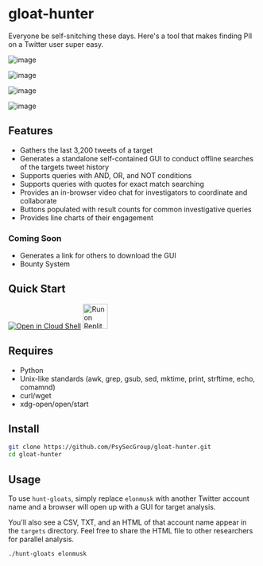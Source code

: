 # gloat-hunter

Everyone be self-snitching these days. Here's a tool that makes finding PII on a Twitter user super easy.

![image](https://user-images.githubusercontent.com/76200774/243126368-f15ecad3-0819-4f1b-8ca1-d52a3089f646.png)

![image](https://github.com/PsySecGroup/gloat-hunter/assets/76200774/cd01770e-4b13-4e2e-b01c-b6f7a1c31ae7)

![image](https://github.com/PsySecGroup/gloat-hunter/assets/76200774/afa933a6-511a-4a1e-a8b2-36f62233c6d4)

![image](https://user-images.githubusercontent.com/76200774/243919355-b1dfc2ec-6169-4d91-bb90-62d1370c93e6.png)

## Features

* Gathers the last 3,200 tweets of a target
* Generates a standalone self-contained GUI to conduct offline searches of the targets tweet history
* Supports queries with AND, OR, and NOT conditions
* Supports queries with quotes for exact match searching
* Provides an in-browser video chat for investigators to coordinate and collaborate
* Buttons populated with result counts for common investigative queries
* Provides line charts of their engagement

### Coming Soon

* Generates a link for others to download the GUI
* Bounty System

## Quick Start

[![Open in Cloud Shell](https://user-images.githubusercontent.com/27065646/92304704-8d146d80-ef80-11ea-8c29-0deaabb1c702.png)](https://console.cloud.google.com/cloudshell/open?git_repo=https://github.com/psysecgroup/gloat-hunter&tutorial=README.md)
<a href="https://repl.it/github/psysecgroup/gloat-hunter"><img src="https://replit.com/badge/github/psysecgroup/gloat-hunter" alt="Run on Replit" height="50"></a>

## Requires

* Python
* Unix-like standards (awk, grep, gsub, sed, mktime, print, strftime, echo, comamnd)
* curl/wget
* xdg-open/open/start

## Install

```bash
git clone https://github.com/PsySecGroup/gloat-hunter.git
cd gloat-hunter
```

## Usage

To use `hunt-gloats`, simply replace `elonmusk` with another Twitter account name and a browser will open up with a GUI for target analysis.

You'll also see a CSV, TXT, and an HTML of that account name appear in the `targets` directory.  Feel free to share the HTML file to other researchers for parallel analysis.

```bash
./hunt-gloats elonmusk
```
